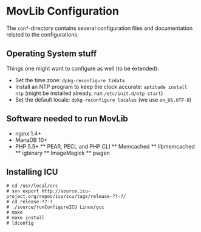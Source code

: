 # MovLib Configuration
The `conf`-directory contains several configuration files and documentation related to the configurations.

## Operating System stuff
Things one might want to configure as well (to be extended):
* Set the time zone: `dpkg-reconfigure tzdata`
* Install an NTP program to keep the clock accurate: `aptitude install ntp` (might be installed already, run `/etc/init.d/ntp start`)
* Set the default locale: `dpkg-reconfigure locales` (we use `en_US.UTF-8`)

## Software needed to run MovLib
* nginx 1.4+
* MariaDB 10+
* PHP 5.5+
** PEAR, PECL and PHP CLI
** Memcached
** libmemcached
** igbinary
** ImageMagick
** pwgen

## Installing ICU
```
# cd /usr/local/src
# svn export http://source.icu-project.org/repos/icu/icu/tags/release-??-?/
# cd release-??-?
# ./source/runConfigureICU Linux/gcc
# make
# make install
# ldconfig
```

